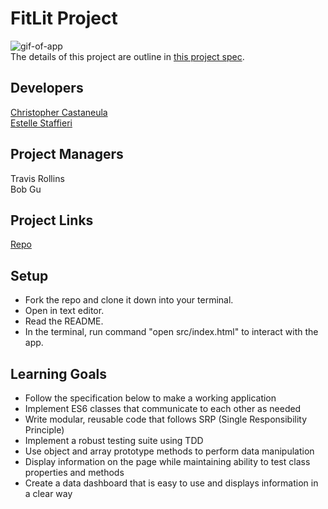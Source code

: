 # FitLit Project
![gif-of-app](assets/giphy.gif)<br>
The details of this project are outline in [this project spec](http://frontend.turing.io/projects/fitlit.html).

## Developers
[Christopher Castaneula](https://github.com/Chriscastanuela) <br>
[Estelle Staffieri](https://github.com/Estaffieri)

## Project Managers
Travis Rollins <br>
Bob Gu

## Project Links
[Repo](https://github.com/Chriscastanuela/fitlit-activity-tracker)

## Setup
- Fork the repo and clone it down into your terminal.
- Open in text editor.
- Read the README.
- In the terminal, run command "open src/index.html" to interact with the app.

## Learning Goals
- Follow the specification below to make a working application
- Implement ES6 classes that communicate to each other as needed
- Write modular, reusable code that follows SRP (Single Responsibility Principle)
- Implement a robust testing suite using TDD
- Use object and array prototype methods to perform data manipulation
- Display information on the page while maintaining ability to test class properties and methods
- Create a data dashboard that is easy to use and displays information in a clear way

